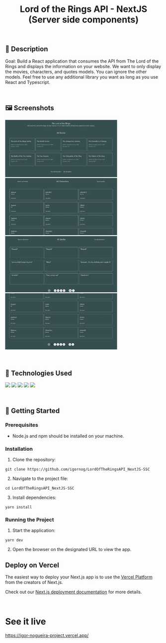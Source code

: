 <h1 align="center">Lord of the Rings API - NextJS (Server side components)</h1>

&nbsp;
## :memo: Description
Goal: Build a React application that consumes the API from The Lord of the Rings and displays the information on your website. We want to only display the movies, characters, and quotes models. You can ignore the other models. Feel free to use any additional library you want as long as you use React and Typescript.

&nbsp;
## :framed_picture: Screenshots
<div display="flex">
    <img src="./public/screenshots/all-movies.png" width="360px" h="360px">
    <img src="./public/screenshots/all-characters.png" width="360px" h="360px">
    <img src="./public/screenshots/all-quotes.png" width="360px" h="360px">
    <img src="./public/screenshots/pagination.png" width="360px" h="360px">
</div>

&nbsp;
## :wrench: Technologies Used
![](https://img.shields.io/badge/JavaScript-323330?style=for-the-badge&logo=javascript&logoColor=F7DF1E)
![](https://img.shields.io/badge/TypeScript-007ACC?style=for-the-badge&logo=typescript&logoColor=white)
![](https://img.shields.io/badge/React-20232A?style=for-the-badge&logo=react&logoColor=61DAF)
![](https://img.shields.io/badge/NextJS-20232A?style=for-the-badge&logo=nextjs&logoColor=61DAF)
![](https://img.shields.io/badge/Tailwind_CSS-38B2AC?style=for-the-badge&logo=tailwind-css&logoColor=white)

&nbsp;
## :rocket: Getting Started

### Prerequisites
- Node.js and npm should be installed on your machine.

### Installation

1. Clone the repository:
```
git clone https://github.com/igornog/LordOfTheRingsAPI_NextJS-SSC
```
2. Navigate to the project file:
```
cd LordOfTheRingsAPI_NextJS-SSC
```
3. Install dependencies:
```
yarn install
```

### Running the Project
1. Start the application:
```
yarn dev
```
2. Open the browser on the designated URL to view the app.
## Deploy on Vercel

The easiest way to deploy your Next.js app is to use the [Vercel Platform](https://vercel.com/new?utm_medium=default-template&filter=next.js&utm_source=create-next-app&utm_campaign=create-next-app-readme) from the creators of Next.js.

Check out our [Next.js deployment documentation](https://nextjs.org/docs/deployment) for more details.

&nbsp;
# See it live
https://igor-nogueira-project.vercel.app/

